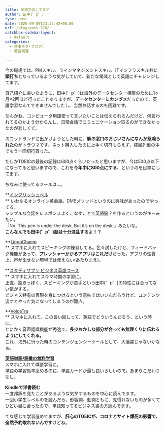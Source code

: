 ```yaml
---
title: 英語学習してます
author: 田中(゜p゜)
type: post
date: 2020-09-09T23:32:42+00:00
url: /blog/post-378/
catchbox-sidebarlayout:
  - default
categories:
  - 時事ネタ(ブログ)
  - 英語関連

---
```

今の職場では、PMスキル、ラインマネジメントスキル、ITインフラスキル共に**頭打ち**となっているような気がしていて、新たな領域として英語にチャレンジしてます。  
  
[自己紹介][1]に書いたように、田中(゜p゜)は海外のデータセンター構築のために1ヶ月×2回ほど行ったことありますが、**データセンターにカンヅメ**だったので、英語学習なんてできませんでしたし、当然お話するのも困難です。  
  
なんかね、コンピュータ用語使って言いたいことは伝えられるんだけど、何言われてるのかよう分からんし、日常会話でコミュニケーション取るのができなかったのが悲しくて。  
  
スコットランドに出かけようとした時に、**駅の窓口のおじいさんになんか怒鳴られた**のがトラウマです。ネット購入したのに上手く切符もらえず、結局列車の中でもう一回切符買った。  
  
たしかTOEICの最後の記録は600点くらいだったと思いますが、今は500点以下になってると思いますので、これを**今年中に800点にする**、というのを目標にしてます。  
  
ちなみに使ってるツールは…。  
  
**[イングリッシュベル][2]  
** いわゆるオンライン英会話。DMEメソッドというのに興味があったのでやってる。  
シンプルな会話をレスポンスよくこなすことで英語脳？を作るというのがキーみたい。  
「No. This pen is under the desk, But it&#8217;s on the desk.」みたいな。  
**こんなんでも田中(゜p゜)脳は十分混乱するよ！？**  
  
**[LingoChamp][3]  
** スマホに入れてスピーキングの練習してる。色々試したけど、フィードバック機能があって、**プレッシャーかかるアプリはこれだけ**だった。アプリの性質上、声が出せない環境では使えない(あたりまえ)。  
  
**[スタディサプリ ビジネス英語コース][4]  
** スマホに入れてスキマ時間の学習に。  
正直、飽きっぽく、スピーキングが苦手という田中(゜p゜)の特性には合ってない気がする。  
ビジネス特有の表現を身につけるという意味ではいいんだろうけど、コンテンツ流すとやった気になってしまうのが難点。  
  
**[VoiceTra][5]  
** スマホに入れて、この言い回しって、英語でどういうんだろう、という時に。  
とにかく音声認識機能が秀逸で、**多少おかしな部分が合っても無理くりに伝わるようにしてくれる。**  
これ、海外に行った時のコンテンジェンシーツールとして、大活躍じゃないかなぁ。  
  
[**英語単語/語彙の無料学習**][6]  
スマホに入れて単語学習に。  
単語の学習効率高めるのに、単語カードが最も良いらしいので。あまりこだわりなし。  
  
**Kindleで洋書読む**  
一度邦訳を見たことがあるような気がするものを中心に読んでます。  
一回小学生レベルのを読んだら、形容詞、動詞ともに、見慣れないものが多くてひどい目に合ったので、単語知ってるビジネス書の方読んでます。  
  
  
てな感じで学習進めてますが、**肝心のTOEICが、コロナとサイト爆死の影響で、全然予約取れないんです**けどね。

 [1]: /about/writer/
 [2]: https://english-bell.com/ja/index.html
 [3]: https://play.google.com/store/apps/details?id=com.laix.lingochamp&hl=ja
 [4]: https://eigosapuri.jp/conversation/business/ev/
 [5]: https://play.google.com/store/apps/details?id=jp.go.nict.voicetra&hl=ja
 [6]: https://play.google.com/store/apps/details?id=net.languagecourse.vt.en&hl=ja